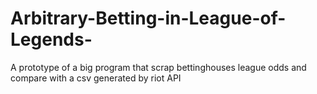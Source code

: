 # Arbitrary-Betting-in-League-of-Legends-
A prototype of a big program that scrap bettinghouses league odds and compare with a csv generated by riot API  
